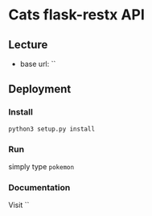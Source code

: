 # Cats flask-restx API


## Lecture
- base url: ``

## Deployment

### Install
`python3 setup.py install`

### Run
simply type `pokemon`

### Documentation
Visit ``